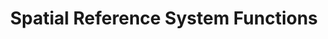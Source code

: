 ---
linktitle: Spatial Reference System Functions
title: Spatial Reference System Functions
weight: 14.0
---